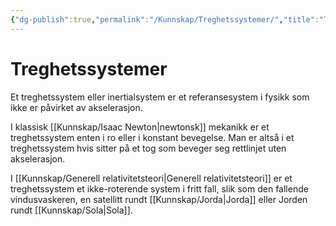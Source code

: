 ```yaml
---
{"dg-publish":true,"permalink":"/Kunnskap/Treghetssystemer/","title":"Treghetssystemer","tags":["fysikk"]}
---
```


# Treghetssystemer

Et treghetssystem eller inertialsystem er et referansesystem i fysikk som ikke er påvirket av akselerasjon.

I klassisk [[Kunnskap/Isaac Newton\|newtonsk]] mekanikk er et treghetssystem enten i ro eller i konstant bevegelse. Man er altså i et treghetssystem hvis sitter på et tog som beveger seg rettlinjet uten akselerasjon.

I [[Kunnskap/Generell relativitetsteori\|Generell relativitetsteori]] er et treghetssystem et ikke-roterende system i fritt fall, slik som den fallende vindusvaskeren, en satellitt rundt [[Kunnskap/Jorda\|Jorda]] eller Jorden rundt [[Kunnskap/Sola\|Sola]].
